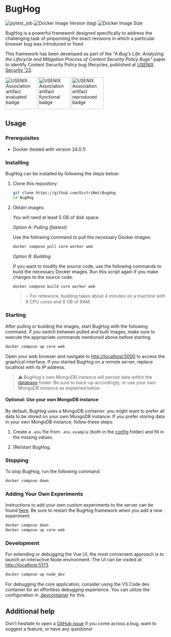 # BugHog

![pytest_job](https://github.com/DistriNet/BugHog/actions/workflows/run-tests-and-linter.yml/badge.svg?branch=main)
![Docker Image Version (tag)](https://img.shields.io/docker/v/bughog/core/latest?logo=docker&link=https%3A%2F%2Fhub.docker.com%2Fr%2Fbughog%2Fcore)
![Docker Image Size](https://img.shields.io/docker/image-size/bughog/core?logo=docker&link=https%3A%2F%2Fhub.docker.com%2Fr%2Fbughog%2Fcore)


BugHog is a powerful framework designed specifically to address the challenging task of pinpointing the exact revisions in which a particular browser bug was introduced or fixed.

This framework has been developed as part of the _"A Bug's Life: Analyzing the Lifecycle and Mitigation Process of Content Security Policy Bugs"_ paper to identify Content Security Policy bug lifecycles, published at [USENIX Security '23](https://www.usenix.org/conference/usenixsecurity23/presentation/franken).

<img
    src="https://secartifacts.github.io/usenixsec2023/usenixbadges-available.png"
    alt="USENIX Association artifact evaluated badge"
    width="100"/>
<img
    src="https://secartifacts.github.io/usenixsec2023/usenixbadges-functional.png"
    alt="USENIX Association artifact functional badge"
    width="100"/>
<img
    src="https://secartifacts.github.io/usenixsec2023/usenixbadges-reproduced.png"
    alt="USENIX Association artifact reproduced badge"
    width="100"/>


## Usage

### Prerequisites
- Docker (tested with version 24.0.1)

### Installing
BugHog can be installed by following the steps below:

1. Clone this repository:

    ```bash
    git clone https://github.com/DistriNet/BugHog
    cd BugHog
    ```

2. Obtain images:

    You will need at least 5 GB of disk space.

    *Option A: Pulling (fastest)*

    Use the following command to pull the necessary Docker images:
    ```bash
    docker compose pull core worker web
    ```

    *Option B: Building*

    If you want to modify the source code, use the following commands to build the necessary Docker images.
    Run this script again if you make changes to the source code.
    ```bash
    docker compose build core worker web
    ```

    > :bulb: For reference, building takes about 4 minutes on a machine with 8 CPU cores and 8 GB of RAM.

### Starting
After pulling or building the images, start BugHog with the following command.
If you switch between pulled and built images, make sure to execute the appropriate commands mentioned above before starting.
```bash
docker compose up core web
```

Open your web browser and navigate to [http://localhost:5000](http://localhost:5000) to access the graphical interface.
If you started BugHog on a remote server, replace localhost with its IP address.

> :warning: BugHog's own MongoDB instance will persist data within the [database](database) folder.
> Be sure to back-up accordingly, or use your own MongoDB instance as explained below.

#### Optional: Use your own MongoDB instance

By default, BugHog uses a MongoDB container.
you might want to prefer all data to be stored on your own MongoDB instance.
If you prefer storing data in your own MongoDB instance, follow these steps:

1. Create a `.env` file from `.env.example` (both in the [config](config) folder) and fill in the missing values.

2. (Re)start BugHog.

### Stopping
To stop BugHog, run the following command:

```bash
docker compose down
```

### Adding Your Own Experiments

Instructions to add your own custom experiments to the server can be found [here](https://github.com/DistriNet/BugHog-web/blob/main/experiments/README.md).
Be sure to restart the BugHog framework when you add a new experiment:

```bash
docker compose down
docker compose up core web
```

### Development

For extending or debugging the Vue UI, the most convenient approach is to launch an interactive Node environment.
The UI can be visited at [http://localhost:5173](http://localhost:5173).

```bash
docker compose up node_dev
```

For debugging the core application, consider using the VS Code dev container for an effortless debugging experience.
You can utilize the configuration in [.devcontainer](.devcontainer) for this.

## Additional help

Don't hesitate to open a [GitHub issue](https://github.com/DistriNet/BugHog/issues/new) if you come across a bug, want to suggest a feature, or have any questions!
